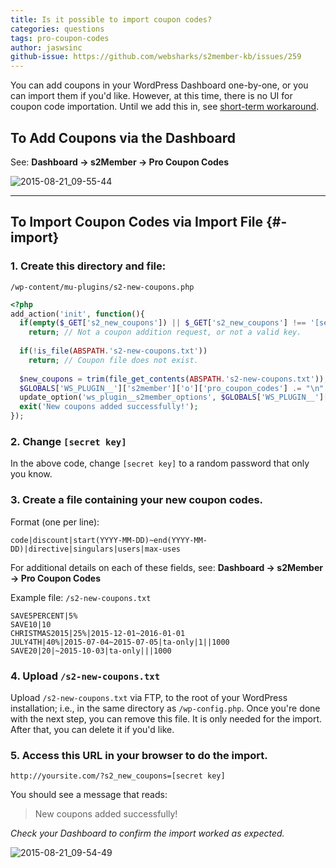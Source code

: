 ```yaml
---
title: Is it possible to import coupon codes?
categories: questions
tags: pro-coupon-codes
author: jaswsinc
github-issue: https://github.com/websharks/s2member-kb/issues/259
---
```


You can add coupons in your WordPress Dashboard one-by-one, or you can import them if you'd like. However, at this time, there is no UI for coupon code importation. Until we add this in, see [short-term workaround](#-import).

## To Add Coupons via the Dashboard

See: **Dashboard → s2Member → Pro Coupon Codes**

![2015-08-21_09-55-44](https://cloud.githubusercontent.com/assets/1563559/9415307/d50083ec-47ea-11e5-970d-9bfc1d03b6ba.png)

---

## To Import Coupon Codes via Import File {#-import}

### 1. Create this directory and file:
`/wp-content/mu-plugins/s2-new-coupons.php`

```php
<?php
add_action('init', function(){
  if(empty($_GET['s2_new_coupons']) || $_GET['s2_new_coupons'] !== '[secret key]')
    return; // Not a coupon addition request, or not a valid key.
  
  if(!is_file(ABSPATH.'s2-new-coupons.txt'))
    return; // Coupon file does not exist.
  
  $new_coupons = trim(file_get_contents(ABSPATH.'s2-new-coupons.txt'));
  $GLOBALS['WS_PLUGIN__']['s2member']['o']['pro_coupon_codes'] .= "\n".$new_coupons;
  update_option('ws_plugin__s2member_options', $GLOBALS['WS_PLUGIN__']['s2member']['o']);
  exit('New coupons added successfully!');
});
```

### 2. Change `[secret key]`

In the above code, change `[secret key]` to a random password that only you know.

### 3. Create a file containing your new coupon codes.

Format (one per line):

```text
code|discount|start(YYYY-MM-DD)~end(YYYY-MM-DD)|directive|singulars|users|max-uses
```

For additional details on each of these fields, see:
**Dashboard → s2Member → Pro Coupon Codes**

Example file: `/s2-new-coupons.txt`

```text
SAVE5PERCENT|5%
SAVE10|10
CHRISTMAS2015|25%|2015-12-01~2016-01-01
JULY4TH|40%|2015-07-04~2015-07-05|ta-only|1||1000
SAVE20|20|~2015-10-03|ta-only|||1000
```

### 4. Upload `/s2-new-coupons.txt`

Upload `/s2-new-coupons.txt` via FTP, to the root of your WordPress installation; i.e., in the same directory as `/wp-config.php`. Once you're done with the next step, you can remove this file. It is only needed for the import. After that, you can delete it if you'd like.

### 5. Access this URL in your browser to do the import.

```text
http://yoursite.com/?s2_new_coupons=[secret key]
```

You should see a message that reads:

> New coupons added successfully!

_Check your Dashboard to confirm the import worked as expected._

![2015-08-21_09-54-49](https://cloud.githubusercontent.com/assets/1563559/9415295/b7b4dd2e-47ea-11e5-9c43-989fd2a34841.png)
